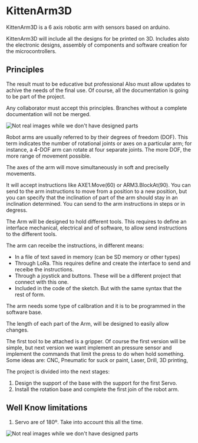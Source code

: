 # KittenArm3D

KittenArm3D is a 6 axis robotic arm with sensors based on arduino. 

KittenArm3D will include all the designs for be printed on 3D.
Includes alsto the electronic designs, assembly of components and software creation for the microcontrollers.

## Principles
   The result must to be educative but professional
   Also must allow updates to achive the needs of the final use.
   Of course, all the documentation is going to be part of the project.
   
   Any collaborator must accept this principles. Branches without a complete documentation will not be merged. 
   
![Not real images while we don't have designed parts](https://github.com/juanccilleruelo/KittenArm3D/blob/main/docs/2-Figure1-1)


Robot arms are usually referred to by their degrees of freedom (DOF). This term indicates the number of rotational joints or axes on a particular arm; for instance, a 4-DOF arm can rotate at four separate joints. The more DOF, the more range of movement possible.

The axes of the arm will move simultaneously in soft and preciselly movements.

It will accept instructions like AXE1.Move(60) or ARM3.BlockAt(90).
You can send to the arm instructions to move from a position to a new position, but you can specify that the inclination of part of the arm should stay in an inclination determined. 
You can send to the arm instructions in steps or in degress. 

The Arm will be designed to hold different tools. This requires to define an interface mechanical, electrical and of software, to allow send instructions to the different tools.

The arm can receibe the instructions, in different means:
   - In a file of text saved in memory (can be SD memory or other types)
   - Through LoRa. This requires define and create the interface to send and receibe the instructions.
   - Through a joystick and buttons. These will be a different project that connect with this one.
   - Included in the code of the sketch. But with the same syntax that the rest of form.


The arm needs some type of calibration and it is to be programmed in the software base.

The length of each part of the Arm, will be designed to easily allow changes.

The first tool to be attached is a gripper. Of course the first version will be simple, but next version we want implement an pressure sensor and implement the commands that limit the press to do when hold something. 
Some ideas are:
    CNC, Pneumatic for suck or paint, Laser, Drill, 3D printing, 


The project is divided into the next stages: 
   1. Design the support of the base with the support for the first Servo. 
   2. Install the rotation base and complete the first join of the robot arm.

## Well Know limitations
   1. Servo are of 180º. Take into account this all the time. 

![Not real images while we don't have designed parts](https://github.com/juanccilleruelo/KittenArm3D/blob/main/docs/industrialrobots-article-2.jpg)


